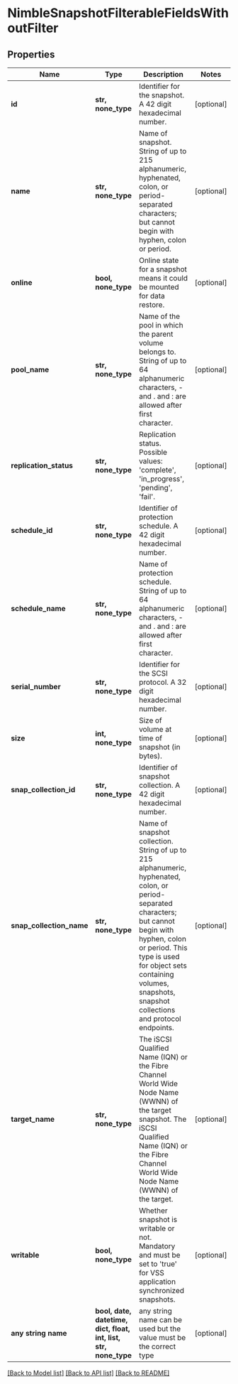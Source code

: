 # NimbleSnapshotFilterableFieldsWithoutFilter


## Properties
Name | Type | Description | Notes
------------ | ------------- | ------------- | -------------
**id** | **str, none_type** | Identifier for the snapshot. A 42 digit hexadecimal number. | [optional] 
**name** | **str, none_type** | Name of snapshot. String of up to 215 alphanumeric, hyphenated, colon, or period-separated characters; but cannot begin with hyphen, colon or period. | [optional] 
**online** | **bool, none_type** | Online state for a snapshot means it could be mounted for data restore. | [optional] 
**pool_name** | **str, none_type** | Name of the pool in which the parent volume belongs to. String of up to 64 alphanumeric characters, - and . and : are allowed after first character. | [optional] 
**replication_status** | **str, none_type** | Replication status. Possible values: &#39;complete&#39;, &#39;in_progress&#39;, &#39;pending&#39;, &#39;fail&#39;. | [optional] 
**schedule_id** | **str, none_type** | Identifier of protection schedule. A 42 digit hexadecimal number. | [optional] 
**schedule_name** | **str, none_type** | Name of protection schedule. String of up to 64 alphanumeric characters, - and . and : are allowed after first character. | [optional] 
**serial_number** | **str, none_type** | Identifier for the SCSI protocol. A 32 digit hexadecimal number. | [optional] 
**size** | **int, none_type** | Size of volume at time of snapshot (in bytes). | [optional] 
**snap_collection_id** | **str, none_type** | Identifier of snapshot collection. A 42 digit hexadecimal number. | [optional] 
**snap_collection_name** | **str, none_type** | Name of snapshot collection. String of up to 215 alphanumeric, hyphenated, colon, or period-separated characters; but cannot begin with hyphen, colon or period. This type is used for object sets containing volumes, snapshots, snapshot collections and protocol endpoints. | [optional] 
**target_name** | **str, none_type** | The iSCSI Qualified Name (IQN) or the Fibre Channel World Wide Node Name (WWNN) of the target snapshot. The iSCSI Qualified Name (IQN) or the Fibre Channel World Wide Node Name (WWNN) of the target. | [optional] 
**writable** | **bool, none_type** | Whether snapshot is writable or not. Mandatory and must be set to &#39;true&#39; for VSS application synchronized snapshots. | [optional] 
**any string name** | **bool, date, datetime, dict, float, int, list, str, none_type** | any string name can be used but the value must be the correct type | [optional]

[[Back to Model list]](../README.md#documentation-for-models) [[Back to API list]](../README.md#documentation-for-api-endpoints) [[Back to README]](../README.md)


